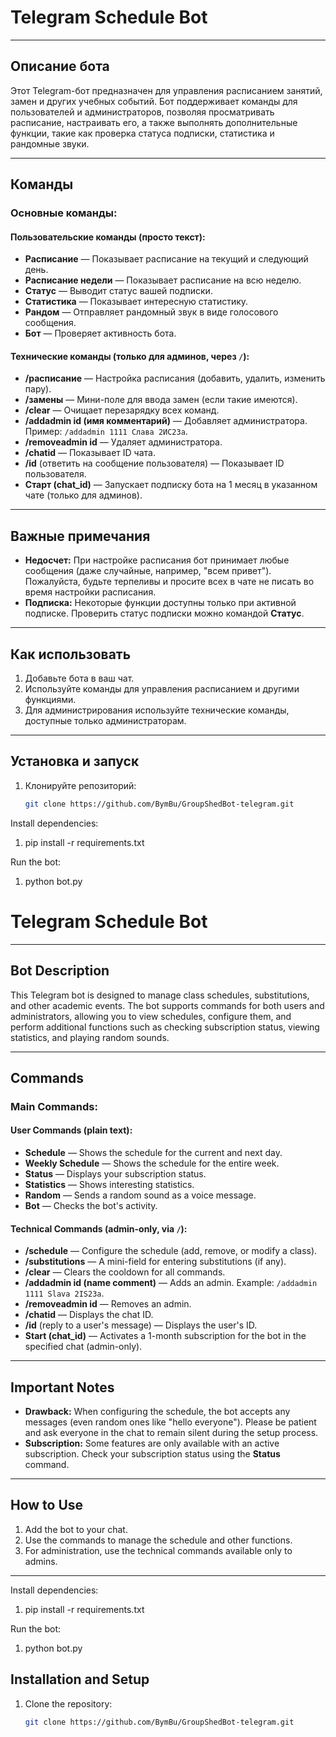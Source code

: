 # Telegram Schedule Bot

---

## Описание бота

Этот Telegram-бот предназначен для управления расписанием занятий, замен и других учебных событий. Бот поддерживает команды для пользователей и администраторов, позволяя просматривать расписание, настраивать его, а также выполнять дополнительные функции, такие как проверка статуса подписки, статистика и рандомные звуки.

---

## Команды

### Основные команды:

#### Пользовательские команды (просто текст):
- **Расписание** — Показывает расписание на текущий и следующий день.
- **Расписание недели** — Показывает расписание на всю неделю.
- **Статус** — Выводит статус вашей подписки.
- **Статистика** — Показывает интересную статистику.
- **Рандом** — Отправляет рандомный звук в виде голосового сообщения.
- **Бот** — Проверяет активность бота.

#### Технические команды (только для админов, через `/`):
- **/расписание** — Настройка расписания (добавить, удалить, изменить пару).
- **/замены** — Мини-поле для ввода замен (если такие имеются).
- **/clear** — Очищает перезарядку всех команд.
- **/addadmin id (имя комментарий)** — Добавляет администратора. Пример: `/addadmin 1111 Слава 2ИС23а`.
- **/removeadmin id** — Удаляет администратора.
- **/chatid** — Показывает ID чата.
- **/id** (ответить на сообщение пользователя) — Показывает ID пользователя.
- **Старт (chat_id)** — Запускает подписку бота на 1 месяц в указанном чате (только для админов).

---

## Важные примечания

- **Недосчет:** При настройке расписания бот принимает любые сообщения (даже случайные, например, "всем привет"). Пожалуйста, будьте терпеливы и просите всех в чате не писать во время настройки расписания.
- **Подписка:** Некоторые функции доступны только при активной подписке. Проверить статус подписки можно командой **Статус**.

---

## Как использовать

1. Добавьте бота в ваш чат.
2. Используйте команды для управления расписанием и другими функциями.
3. Для администрирования используйте технические команды, доступные только администраторам.

---

## Установка и запуск

1. Клонируйте репозиторий:
   ```bash
   git clone https://github.com/BymBu/GroupShedBot-telegram.git

Install dependencies:

1. pip install -r requirements.txt

Run the bot:
1. python bot.py

# Telegram Schedule Bot

---

## Bot Description

This Telegram bot is designed to manage class schedules, substitutions, and other academic events. The bot supports commands for both users and administrators, allowing you to view schedules, configure them, and perform additional functions such as checking subscription status, viewing statistics, and playing random sounds.

---

## Commands

### Main Commands:

#### User Commands (plain text):
- **Schedule** — Shows the schedule for the current and next day.
- **Weekly Schedule** — Shows the schedule for the entire week.
- **Status** — Displays your subscription status.
- **Statistics** — Shows interesting statistics.
- **Random** — Sends a random sound as a voice message.
- **Bot** — Checks the bot's activity.

#### Technical Commands (admin-only, via `/`):
- **/schedule** — Configure the schedule (add, remove, or modify a class).
- **/substitutions** — A mini-field for entering substitutions (if any).
- **/clear** — Clears the cooldown for all commands.
- **/addadmin id (name comment)** — Adds an admin. Example: `/addadmin 1111 Slava 2IS23a`.
- **/removeadmin id** — Removes an admin.
- **/chatid** — Displays the chat ID.
- **/id** (reply to a user's message) — Displays the user's ID.
- **Start (chat_id)** — Activates a 1-month subscription for the bot in the specified chat (admin-only).

---

## Important Notes

- **Drawback:** When configuring the schedule, the bot accepts any messages (even random ones like "hello everyone"). Please be patient and ask everyone in the chat to remain silent during the setup process.
- **Subscription:** Some features are only available with an active subscription. Check your subscription status using the **Status** command.

---

## How to Use

1. Add the bot to your chat.
2. Use the commands to manage the schedule and other functions.
3. For administration, use the technical commands available only to admins.

---


Install dependencies:

1. pip install -r requirements.txt

Run the bot:
1. python bot.py

## Installation and Setup

1. Clone the repository:
   ```bash
   git clone https://github.com/BymBu/GroupShedBot-telegram.git
